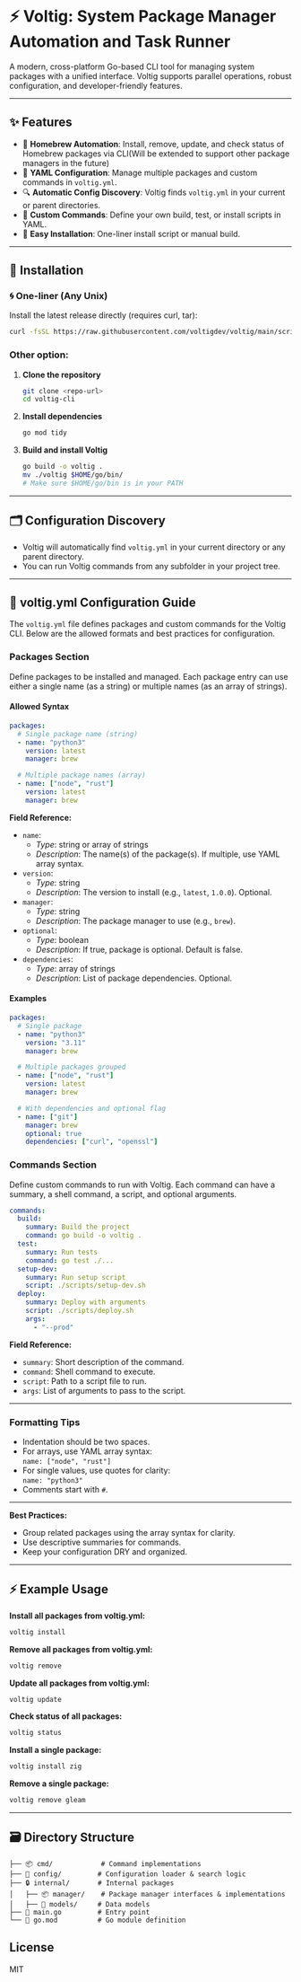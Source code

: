 # ⚡️ Voltig: System Package Manager Automation and Task Runner

A modern, cross-platform Go-based CLI tool for managing system packages with a unified interface. Voltig supports parallel operations, robust configuration, and developer-friendly features.

---

## ✨ Features
- 🍺 **Homebrew Automation**: Install, remove, update, and check status of Homebrew packages via CLI(Will be extended to support other package managers in the future)
- 📝 **YAML Configuration**: Manage multiple packages and custom commands in `voltig.yml`.
- 🔍 **Automatic Config Discovery**: Voltig finds `voltig.yml` in your current or parent directories.
- 🧩 **Custom Commands**: Define your own build, test, or install scripts in YAML.
- 🚀 **Easy Installation**: One-liner install script or manual build.

---

## 🚀 Installation

### 🌀 One-liner (Any Unix)

Install the latest release directly (requires curl, tar):

```sh
curl -fsSL https://raw.githubusercontent.com/voltigdev/voltig/main/scripts/install.sh | bash 
```

### Other option:

1. **Clone the repository**
   ```sh
   git clone <repo-url>
   cd voltig-cli
   ```
2. **Install dependencies**
   ```sh
   go mod tidy
   ```
3. **Build and install Voltig**
   ```sh
   go build -o voltig .
   mv ./voltig $HOME/go/bin/
   # Make sure $HOME/go/bin is in your PATH
   ```
---

## 🗂️ Configuration Discovery
- Voltig will automatically find `voltig.yml` in your current directory or any parent directory.
- You can run Voltig commands from any subfolder in your project tree.

---

## 📄 voltig.yml Configuration Guide

The `voltig.yml` file defines packages and custom commands for the Voltig CLI. Below are the allowed formats and best practices for configuration.

### Packages Section

Define packages to be installed and managed. Each package entry can use either a single name (as a string) or multiple names (as an array of strings).

#### Allowed Syntax

```yaml
packages:
  # Single package name (string)
  - name: "python3"
    version: latest
    manager: brew

  # Multiple package names (array)
  - name: ["node", "rust"]
    version: latest
    manager: brew
```

**Field Reference:**
- `name`:  
  - *Type*: string or array of strings  
  - *Description*: The name(s) of the package(s). If multiple, use YAML array syntax.
- `version`:  
  - *Type*: string  
  - *Description*: The version to install (e.g., `latest`, `1.0.0`). Optional.
- `manager`:  
  - *Type*: string  
  - *Description*: The package manager to use (e.g., `brew`).
- `optional`:  
  - *Type*: boolean  
  - *Description*: If true, package is optional. Default is false.
- `dependencies`:  
  - *Type*: array of strings  
  - *Description*: List of package dependencies. Optional.

#### Examples

```yaml
packages:
  # Single package
  - name: "python3"
    version: "3.11"
    manager: brew

  # Multiple packages grouped
  - name: ["node", "rust"]
    version: latest
    manager: brew

  # With dependencies and optional flag
  - name: ["git"]
    manager: brew
    optional: true
    dependencies: ["curl", "openssl"]
```

### Commands Section

Define custom commands to run with Voltig. Each command can have a summary, a shell command, a script, and optional arguments.

```yaml
commands:
  build:
    summary: Build the project
    command: go build -o voltig .
  test:
    summary: Run tests
    command: go test ./...
  setup-dev:
    summary: Run setup script
    script: ./scripts/setup-dev.sh
  deploy:
    summary: Deploy with arguments
    script: ./scripts/deploy.sh
    args:
      - "--prod"
```

**Field Reference:**
- `summary`: Short description of the command.
- `command`: Shell command to execute.
- `script`: Path to a script file to run.
- `args`: List of arguments to pass to the script.

---

### Formatting Tips

- Indentation should be two spaces.
- For arrays, use YAML array syntax:  
  `name: ["node", "rust"]`
- For single values, use quotes for clarity:  
  `name: "python3"`
- Comments start with `#`.

---

**Best Practices:**
- Group related packages using the array syntax for clarity.
- Use descriptive summaries for commands.
- Keep your configuration DRY and organized.

---


## ⚡️ Example Usage

**Install all packages from voltig.yml:**
```sh
voltig install
```

**Remove all packages from voltig.yml:**
```sh
voltig remove
```

**Update all packages from voltig.yml:**
```sh
voltig update
```

**Check status of all packages:**
```sh
voltig status
```

**Install a single package:**
```sh
voltig install zig
```

**Remove a single package:**
```sh
voltig remove gleam
```

---

## 🗃️ Directory Structure
```
├── 📦 cmd/            # Command implementations
├── 📝 config/         # Configuration loader & search logic
├── 🔒 internal/       # Internal packages
│   ├── 📦 manager/    # Package manager interfaces & implementations
│   ├── 📄 models/     # Data models
├── 🚀 main.go         # Entry point
└── 📄 go.mod          # Go module definition
```

## License
MIT
